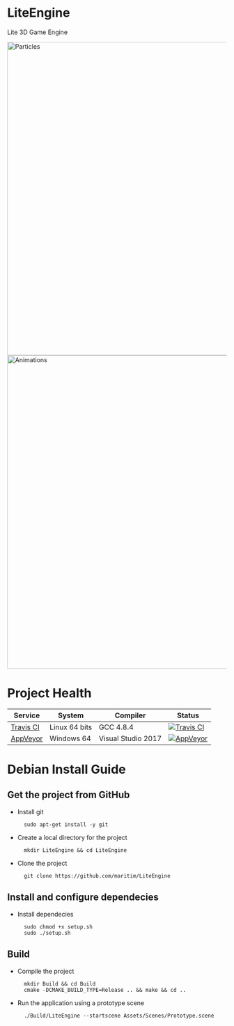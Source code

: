 LiteEngine
==========

Lite 3D Game Engine

<img src="https://github.com/maritim/LiteEngine/blob/gh-pages/LiteEngine%20Screenshot%201.png" alt="Particles" width="720px"/>
<img src="https://github.com/maritim/LiteEngine/blob/gh-pages/LiteEngine%20Screenshot%202.png" alt="Animations" width="720px"/>

Project Health
=================

| Service | System | Compiler | Status |
| ------- | ------ | -------- | ------ |
| [Travis CI](https://travis-ci.org/maritim/LiteEngine)| Linux 64 bits  | GCC 4.8.4 | [![Travis CI](https://travis-ci.org/maritim/LiteEngine.svg?branch=master)](https://travis-ci.org/maritim/LiteEngine)
| [AppVeyor](https://ci.appveyor.com/project/maritim/liteengine)| Windows 64 | Visual Studio 2017 | [![AppVeyor](https://ci.appveyor.com/api/projects/status/s0fqli66756555gt/branch/master?svg=true)](https://ci.appveyor.com/project/maritim/liteengine/branch/master)

Debian Install Guide
=================

Get the project from GitHub
--------------------

* Install git

        sudo apt-get install -y git

* Create a local directory for the project

        mkdir LiteEngine && cd LiteEngine
    
* Clone the project

        git clone https://github.com/maritim/LiteEngine

Install and configure dependecies
--------------------

* Install dependecies

        sudo chmod +x setup.sh
        sudo ./setup.sh
    
Build
-----

* Compile the project

        mkdir Build && cd Build
        cmake -DCMAKE_BUILD_TYPE=Release .. && make && cd ..
        
* Run the application using a prototype scene

        ./Build/LiteEngine --startscene Assets/Scenes/Prototype.scene 
